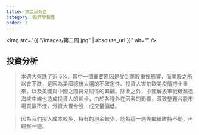 ```yaml
---
title: 第二周報告
category: 投資學報告
order: 2
---
```


<span class="image fit"><img src="{{ "/images/第二周.jpg" | absolute_url }}" alt="" /></span>

## 投資分析

> 本週⼤盤跌了近 5%，其中⼀個重要原因是受到美股重挫影響，⽽美股之所以會下跌，是因為美國總統⼤選的不確定性、投資⼈害怕歐美疫情捲⼟重來，以及美國與中國之間貿易關係的緊繃。除此之外，中國解放軍戰機越過海峽中線也造成投資⼈的卻步，由於各種外在因素的影響，導致整題台股市場買氣不佳，外資⼤賣台股，成交量偏低。

> 因為我們投入成本較多，持有的現⾦較少，認為這⼀週先繼續維持不動，再觀察⼀週。
